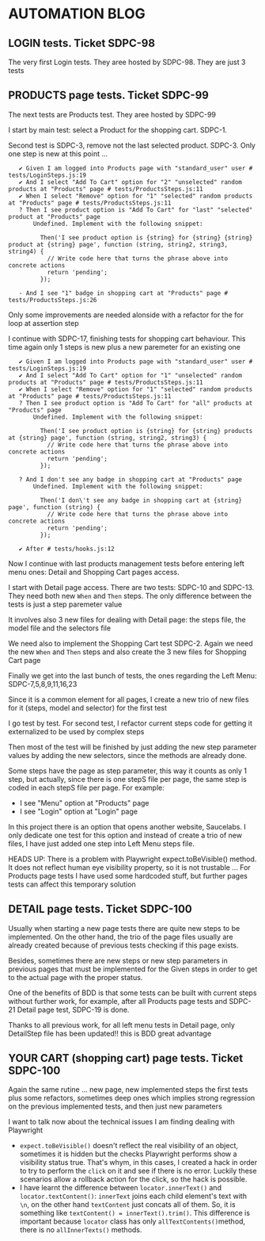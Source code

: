 # AUTOMATION BLOG

## LOGIN tests. Ticket SDPC-98

The very first Login tests. They aree hosted by SDPC-98. They are just 3 tests


## PRODUCTS page tests. Ticket SDPC-99

The next tests are Products test. They aree hosted by SDPC-99

I start by main test: select a Product for the shopping cart. SDPC-1.

Second test is SDPC-3, remove not the last selected product. SDPC-3. Only one step is new at this point ...

````
   ✔ Given I am logged into Products page with "standard_user" user # tests/LoginSteps.js:19
   ✔ And I select "Add To Cart" option for "2" "unselected" random products at "Products" page # tests/ProductsSteps.js:11
   ✔ When I select "Remove" option for "1" "selected" random products at "Products" page # tests/ProductsSteps.js:11
   ? Then I see product option is "Add To Cart" for "last" "selected" product at "Products" page
       Undefined. Implement with the following snippet:
       
         Then('I see product option is {string} for {string} {string} product at {string} page', function (string, string2, string3, string4) {
           // Write code here that turns the phrase above into concrete actions
           return 'pending';
         });
       
   - And I see "1" badge in shopping cart at "Products" page # tests/ProductsSteps.js:26
   ````

Only some improvements are needed alonside with a refactor for the for loop at assertion step

I continue with SDPC-17, finishing tests for shopping cart behaviour. This time again only 1 steps is new plus a new paremeter for an existing one

````
   ✔ Given I am logged into Products page with "standard_user" user # tests/LoginSteps.js:19
   ✔ And I select "Add To Cart" option for "1" "unselected" random products at "Products" page # tests/ProductsSteps.js:11
   ✔ When I select "Remove" option for "1" "selected" random products at "Products" page # tests/ProductsSteps.js:11
   ? Then I see product option is "Add To Cart" for "all" products at "Products" page
       Undefined. Implement with the following snippet:
       
         Then('I see product option is {string} for {string} products at {string} page', function (string, string2, string3) {
           // Write code here that turns the phrase above into concrete actions
           return 'pending';
         });
       
   ? And I don't see any badge in shopping cart at "Products" page
       Undefined. Implement with the following snippet:
       
         Then('I don\'t see any badge in shopping cart at {string} page', function (string) {
           // Write code here that turns the phrase above into concrete actions
           return 'pending';
         });
       
   ✔ After # tests/hooks.js:12
````

Now I continue with last products management tests before entering left menu ones: Detail and Shopping Cart pages access.

I start with Detail page access. There are two tests: SDPC-10 and SDPC-13. They need both new `When` and `Then` steps. The only difference between the tests is just a step paremeter value

It involves also 3 new files for dealing with Detail page: the steps file, the model file and the selectors file

We need also to implement the Shopping Cart test SDPC-2. Again we need the new `When` and `Then` steps and also create the 3 new files for Shopping Cart page

Finally we get into the last bunch of tests, the ones regarding the Left Menu: SDPC-7,5,8,9,11,16,23

Since it is a common element for all pages, I create a new trio of new files for it (steps, model and selector) for the first test

I go test by test. For second test, I refactor current steps code for getting it externalized to be used by complex steps

Then most of the test will be finished by just adding the new step parameter values by adding the new selectors, since the methods are already done.

Some steps have the page as step parameter, this way it counts as only 1 step, but actually, since there is one stepS file per page, the same step is coded in each stepS file per page. For example:
- I see "Menu" option at "Products" page 
- I see "Login" option at "Login" page

In this project there is an option that opens another website, Saucelabs. I only dedicate one test for this option and instead of create a trio of new files, I have just added one step into Left Menu steps file.

HEADS UP: There is a problem with Playwright expect.toBeVisible() method. It does not reflect human eye visibility property, so it is not trustable ... For Products page tests I have used some hardcoded stuff, but further pages tests can affect this temporary solution


## DETAIL page tests. Ticket SDPC-100


Usually when starting a new page tests there are quite new steps to be implemented. On the other hand, the trio of the page files usually are already created because of previous tests checking if this page exists.

Besides, sometimes there are new steps or new step parameters in previous pages that must be implemented for the Given steps in order to get to the actual page with the proper status.

One of the benefits of BDD is that some tests can be built with current steps without further work, for example, after all Products page tests and SDPC-21 Detail page test, SDPC-19 is done.

Thanks to all previous work, for all left menu tests in Detail page, only DetailStep file has been updated!! this is BDD great advantage


## YOUR CART (shopping cart) page tests. Ticket SDPC-100

Again the same rutine ... new page, new implemented steps the first tests plus some refactors, sometimes deep ones which implies strong regression on the previous implemented tests, and then just new parameters

I want to talk now about the technical issues I am finding dealing with Playwright
- `expect.toBeVisible()` doesn't reflect the real visibility of an object, sometimes it is hidden but the checks Playwright performs show a visibility status true. That's whym, in this cases, I created a hack in order to try to perform the `click` on it and see if there is no error. Luckily these scenarios allow a rollback action for the click, so the hack is possible.
- I have learnt the difference between `locator.innerText()` and `locator.textContent()`: `innerText` joins each child element's text with `\n`, on the other hand `textContent` just concats all of them. So, it is something like `textContent() = innerText().trim()`. This difference is important because `locator` class has only `allTextContents()`method, there is no `allInnerTexts()` methods.



